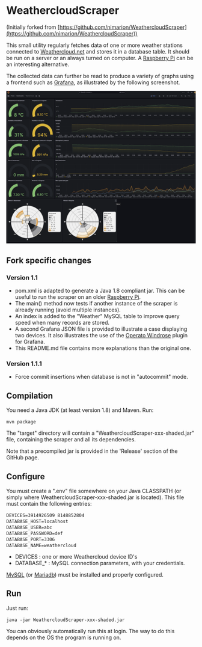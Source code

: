 
# WeathercloudScraper 

(Initially forked from [https://github.com/nimarion/WeathercloudScraper](https://github.com/nimarion/WeathercloudScraper))

This small utility regularly fetches data of one or more weather stations connected to [Weathercloud.net](https://weathercloud.net) and stores 
it in a database table. It should be run on a server or an always turned on computer. A [Raspberry Pi](https://www.raspberrypi.com/) can 
be an interesting alternative. 

The collected data can further be read to produce a variety of graphs using a frontend such as [Grafana](https://grafana.com/grafana/), as illustrated
by the following screenshot. 


![Grafana with 2 devices](./grafana2devices.png)


## Fork specific changes
### Version 1.1
- pom.xml is adapted to generate a Java 1.8 compliant jar. This can be useful to run the scraper on an older [Raspberry Pi](https://www.raspberrypi.com/).
- The main() method now tests if another instance of the scraper is already running (avoid multiple instances).
- An index is added to the "Weather" MySQL table to improve query speed when many records are stored.
- A second Grafana JSON file is provided to illustrate a case displaying two devices. 
It also illustrates the use of the [Operato Windrose](https://grafana.com/grafana/plugins/operato-windrose-panel/) plugin for Grafana.
- This README.md file contains more explanations than the original one.
### Version 1.1.1
- Force commit insertions when database is not in "autocommit" mode.

## Compilation
You need a Java JDK (at least version 1.8) and Maven. Run:

```
mvn package
```
The "target" directory will contain a "WeathercloudScraper-xxx-shaded.jar" file, containing the scraper and all its dependencies.

Note that a precompiled jar is provided in the 'Release' section of the GitHub page.


## Configure
You must create a ".env" file somewhere on your Java CLASSPATH (or simply where WeathercloudScraper-xxx-shaded.jar is located). 
This file must contain the following entries:

```
DEVICES=3914926509 8148852804 
DATABASE_HOST=localhost
DATABASE_USER=abc
DATABASE_PASSWORD=def
DATABASE_PORT=3306
DATABASE_NAME=weathercloud
```

- DEVICES : one or more Weathercloud device ID's
- DATABASE_* : MySQL connection parameters, with your credentials.

[MySQL](https://www.mysql.com) (or [Mariadb](https://mariadb.org)) must be installed and properly configured.   

## Run
 Just run:
 
```
java -jar WeathercloudScraper-xxx-shaded.jar
```

You can obviously automatically run this at login. The way to do this depends on the OS the program is running on.


